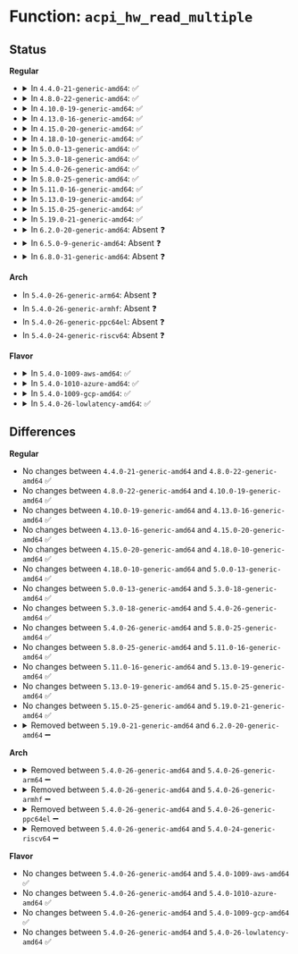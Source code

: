 # Function: <code>acpi_hw_read_multiple</code>

## Status
<b>Regular</b>
<ul>
<li>
<details>
<summary>In <code>4.4.0-21-generic-amd64</code>: ✅</summary>

```c
acpi_status acpi_hw_read_multiple(u32 * value, struct acpi_generic_address * register_a, struct acpi_generic_address * register_b)
```

```json
{
  "name": "acpi_hw_read_multiple",
  "collision_type": "Unique Static",
  "inline_type": "No",
  "funcs": [
    {
      "addr": 18446744071583673229,
      "name": "acpi_hw_read_multiple",
      "external": false,
      "loc": "drivers/acpi/acpica/hwregs.c:583",
      "file": "drivers/acpi/acpica/hwregs.c",
      "inline": "seen, unknown",
      "caller_inline": [],
      "caller_func": [
        "drivers/acpi/acpica/hwregs.c:acpi_hw_register_read",
        "drivers/acpi/acpica/hwregs.c:acpi_hw_register_read",
        "drivers/acpi/acpica/hwregs.c:acpi_hw_register_write"
      ]
    }
  ],
  "symbols": [
    {
      "addr": 18446744071583673229,
      "name": "acpi_hw_read_multiple",
      "section": ".text",
      "bind": "STB_LOCAL",
      "size": 127
    }
  ]
}
```
</details>
</li>
<li>
<details>
<summary>In <code>4.8.0-22-generic-amd64</code>: ✅</summary>

```c
acpi_status acpi_hw_read_multiple(u32 * value, struct acpi_generic_address * register_a, struct acpi_generic_address * register_b)
```

```json
{
  "name": "acpi_hw_read_multiple",
  "collision_type": "Unique Static",
  "inline_type": "No",
  "funcs": [
    {
      "addr": 18446744071583996894,
      "name": "acpi_hw_read_multiple",
      "external": false,
      "loc": "drivers/acpi/acpica/hwregs.c:677",
      "file": "drivers/acpi/acpica/hwregs.c",
      "inline": "seen, unknown",
      "caller_inline": [],
      "caller_func": [
        "drivers/acpi/acpica/hwregs.c:acpi_hw_register_write",
        "drivers/acpi/acpica/hwregs.c:acpi_hw_register_read",
        "drivers/acpi/acpica/hwregs.c:acpi_hw_register_read"
      ]
    }
  ],
  "symbols": [
    {
      "addr": 18446744071583996894,
      "name": "acpi_hw_read_multiple",
      "section": ".text",
      "bind": "STB_LOCAL",
      "size": 136
    }
  ]
}
```
</details>
</li>
<li>
<details>
<summary>In <code>4.10.0-19-generic-amd64</code>: ✅</summary>

```c
acpi_status acpi_hw_read_multiple(u32 * value, struct acpi_generic_address * register_a, struct acpi_generic_address * register_b)
```

```json
{
  "name": "acpi_hw_read_multiple",
  "collision_type": "Unique Static",
  "inline_type": "No",
  "funcs": [
    {
      "addr": 18446744071584138342,
      "name": "acpi_hw_read_multiple",
      "external": false,
      "loc": "drivers/acpi/acpica/hwregs.c:677",
      "file": "drivers/acpi/acpica/hwregs.c",
      "inline": "seen, unknown",
      "caller_inline": [],
      "caller_func": [
        "drivers/acpi/acpica/hwregs.c:acpi_hw_register_write",
        "drivers/acpi/acpica/hwregs.c:acpi_hw_register_read",
        "drivers/acpi/acpica/hwregs.c:acpi_hw_register_read"
      ]
    }
  ],
  "symbols": [
    {
      "addr": 18446744071584138342,
      "name": "acpi_hw_read_multiple",
      "section": ".text",
      "bind": "STB_LOCAL",
      "size": 136
    }
  ]
}
```
</details>
</li>
<li>
<details>
<summary>In <code>4.13.0-16-generic-amd64</code>: ✅</summary>

```c
acpi_status acpi_hw_read_multiple(u32 * value, struct acpi_generic_address * register_a, struct acpi_generic_address * register_b)
```

```json
{
  "name": "acpi_hw_read_multiple",
  "collision_type": "Unique Static",
  "inline_type": "No",
  "funcs": [
    {
      "addr": 18446744071584205479,
      "name": "acpi_hw_read_multiple",
      "external": false,
      "loc": "drivers/acpi/acpica/hwregs.c:742",
      "file": "drivers/acpi/acpica/hwregs.c",
      "inline": "seen, unknown",
      "caller_inline": [],
      "caller_func": [
        "drivers/acpi/acpica/hwregs.c:acpi_hw_register_write",
        "drivers/acpi/acpica/hwregs.c:acpi_hw_register_read",
        "drivers/acpi/acpica/hwregs.c:acpi_hw_register_read"
      ]
    }
  ],
  "symbols": [
    {
      "addr": 18446744071584205479,
      "name": "acpi_hw_read_multiple",
      "section": ".text",
      "bind": "STB_LOCAL",
      "size": 136
    }
  ]
}
```
</details>
</li>
<li>
<details>
<summary>In <code>4.15.0-20-generic-amd64</code>: ✅</summary>

```c
acpi_status acpi_hw_read_multiple(u32 * value, struct acpi_generic_address * register_a, struct acpi_generic_address * register_b)
```

```json
{
  "name": "acpi_hw_read_multiple",
  "collision_type": "Unique Static",
  "inline_type": "No",
  "funcs": [
    {
      "addr": 18446744071584534880,
      "name": "acpi_hw_read_multiple",
      "external": false,
      "loc": "drivers/acpi/acpica/hwregs.c:745",
      "file": "drivers/acpi/acpica/hwregs.c",
      "inline": "seen, unknown",
      "caller_inline": [],
      "caller_func": [
        "drivers/acpi/acpica/hwregs.c:acpi_hw_register_write",
        "drivers/acpi/acpica/hwregs.c:acpi_hw_register_read",
        "drivers/acpi/acpica/hwregs.c:acpi_hw_register_read"
      ]
    }
  ],
  "symbols": [
    {
      "addr": 18446744071584534880,
      "name": "acpi_hw_read_multiple",
      "section": ".text",
      "bind": "STB_LOCAL",
      "size": 132
    }
  ]
}
```
</details>
</li>
<li>
<details>
<summary>In <code>4.18.0-10-generic-amd64</code>: ✅</summary>

```c
acpi_status acpi_hw_read_multiple(u32 * value, struct acpi_generic_address * register_a, struct acpi_generic_address * register_b)
```

```json
{
  "name": "acpi_hw_read_multiple",
  "collision_type": "Unique Static",
  "inline_type": "No",
  "funcs": [
    {
      "addr": 18446744071584759208,
      "name": "acpi_hw_read_multiple",
      "external": false,
      "loc": "drivers/acpi/acpica/hwregs.c:714",
      "file": "drivers/acpi/acpica/hwregs.c",
      "inline": "seen, unknown",
      "caller_inline": [],
      "caller_func": [
        "drivers/acpi/acpica/hwregs.c:acpi_hw_register_write",
        "drivers/acpi/acpica/hwregs.c:acpi_hw_register_read",
        "drivers/acpi/acpica/hwregs.c:acpi_hw_register_read"
      ]
    }
  ],
  "symbols": [
    {
      "addr": 18446744071584759208,
      "name": "acpi_hw_read_multiple",
      "section": ".text",
      "bind": "STB_LOCAL",
      "size": 132
    }
  ]
}
```
</details>
</li>
<li>
<details>
<summary>In <code>5.0.0-13-generic-amd64</code>: ✅</summary>

```c
acpi_status acpi_hw_read_multiple(u32 * value, struct acpi_generic_address * register_a, struct acpi_generic_address * register_b)
```

```json
{
  "name": "acpi_hw_read_multiple",
  "collision_type": "Unique Static",
  "inline_type": "No",
  "funcs": [
    {
      "addr": 18446744071584859968,
      "name": "acpi_hw_read_multiple",
      "external": false,
      "loc": "drivers/acpi/acpica/hwregs.c:714",
      "file": "drivers/acpi/acpica/hwregs.c",
      "inline": "seen, unknown",
      "caller_inline": [],
      "caller_func": [
        "drivers/acpi/acpica/hwregs.c:acpi_hw_register_write",
        "drivers/acpi/acpica/hwregs.c:acpi_hw_register_read",
        "drivers/acpi/acpica/hwregs.c:acpi_hw_register_read"
      ]
    }
  ],
  "symbols": [
    {
      "addr": 18446744071584859968,
      "name": "acpi_hw_read_multiple",
      "section": ".text",
      "bind": "STB_LOCAL",
      "size": 132
    }
  ]
}
```
</details>
</li>
<li>
<details>
<summary>In <code>5.3.0-18-generic-amd64</code>: ✅</summary>

```c
acpi_status acpi_hw_read_multiple(u32 * value, struct acpi_generic_address * register_a, struct acpi_generic_address * register_b)
```

```json
{
  "name": "acpi_hw_read_multiple",
  "collision_type": "Unique Static",
  "inline_type": "No",
  "funcs": [
    {
      "addr": 18446744071585063721,
      "name": "acpi_hw_read_multiple",
      "external": false,
      "loc": "drivers/acpi/acpica/hwregs.c:714",
      "file": "drivers/acpi/acpica/hwregs.c",
      "inline": "seen, unknown",
      "caller_inline": [],
      "caller_func": [
        "drivers/acpi/acpica/hwregs.c:acpi_hw_register_write",
        "drivers/acpi/acpica/hwregs.c:acpi_hw_register_read",
        "drivers/acpi/acpica/hwregs.c:acpi_hw_register_read"
      ]
    }
  ],
  "symbols": [
    {
      "addr": 18446744071585063721,
      "name": "acpi_hw_read_multiple",
      "section": ".text",
      "bind": "STB_LOCAL",
      "size": 134
    }
  ]
}
```
</details>
</li>
<li>
<details>
<summary>In <code>5.4.0-26-generic-amd64</code>: ✅</summary>

```c
acpi_status acpi_hw_read_multiple(u32 * value, struct acpi_generic_address * register_a, struct acpi_generic_address * register_b)
```

```json
{
  "name": "acpi_hw_read_multiple",
  "collision_type": "Unique Static",
  "inline_type": "No",
  "funcs": [
    {
      "addr": 18446744071585200055,
      "name": "acpi_hw_read_multiple",
      "external": false,
      "loc": "drivers/acpi/acpica/hwregs.c:714",
      "file": "drivers/acpi/acpica/hwregs.c",
      "inline": "seen, unknown",
      "caller_inline": [],
      "caller_func": [
        "drivers/acpi/acpica/hwregs.c:acpi_hw_register_write",
        "drivers/acpi/acpica/hwregs.c:acpi_hw_register_read",
        "drivers/acpi/acpica/hwregs.c:acpi_hw_register_read"
      ]
    }
  ],
  "symbols": [
    {
      "addr": 18446744071585200055,
      "name": "acpi_hw_read_multiple",
      "section": ".text",
      "bind": "STB_LOCAL",
      "size": 134
    }
  ]
}
```
</details>
</li>
<li>
<details>
<summary>In <code>5.8.0-25-generic-amd64</code>: ✅</summary>

```c
acpi_status acpi_hw_read_multiple(u32 * value, struct acpi_generic_address * register_a, struct acpi_generic_address * register_b)
```

```json
{
  "name": "acpi_hw_read_multiple",
  "collision_type": "Unique Static",
  "inline_type": "No",
  "funcs": [
    {
      "addr": 18446744071585905573,
      "name": "acpi_hw_read_multiple",
      "external": false,
      "loc": "drivers/acpi/acpica/hwregs.c:714",
      "file": "drivers/acpi/acpica/hwregs.c",
      "inline": "seen, unknown",
      "caller_inline": [],
      "caller_func": [
        "drivers/acpi/acpica/hwregs.c:acpi_hw_register_write",
        "drivers/acpi/acpica/hwregs.c:acpi_hw_register_read",
        "drivers/acpi/acpica/hwregs.c:acpi_hw_register_read"
      ]
    }
  ],
  "symbols": [
    {
      "addr": 18446744071585905573,
      "name": "acpi_hw_read_multiple",
      "section": ".text",
      "bind": "STB_LOCAL",
      "size": 133
    }
  ]
}
```
</details>
</li>
<li>
<details>
<summary>In <code>5.11.0-16-generic-amd64</code>: ✅</summary>

```c
acpi_status acpi_hw_read_multiple(u32 * value, struct acpi_generic_address * register_a, struct acpi_generic_address * register_b)
```

```json
{
  "name": "acpi_hw_read_multiple",
  "collision_type": "Unique Static",
  "inline_type": "No",
  "funcs": [
    {
      "addr": 18446744071586027187,
      "name": "acpi_hw_read_multiple",
      "external": false,
      "loc": "drivers/acpi/acpica/hwregs.c:714",
      "file": "drivers/acpi/acpica/hwregs.c",
      "inline": "seen, unknown",
      "caller_inline": [],
      "caller_func": [
        "drivers/acpi/acpica/hwregs.c:acpi_hw_register_write",
        "drivers/acpi/acpica/hwregs.c:acpi_hw_register_read",
        "drivers/acpi/acpica/hwregs.c:acpi_hw_register_read"
      ]
    }
  ],
  "symbols": [
    {
      "addr": 18446744071586027187,
      "name": "acpi_hw_read_multiple",
      "section": ".text",
      "bind": "STB_LOCAL",
      "size": 133
    }
  ]
}
```
</details>
</li>
<li>
<details>
<summary>In <code>5.13.0-19-generic-amd64</code>: ✅</summary>

```c
acpi_status acpi_hw_read_multiple(u32 * value, struct acpi_generic_address * register_a, struct acpi_generic_address * register_b)
```

```json
{
  "name": "acpi_hw_read_multiple",
  "collision_type": "Unique Static",
  "inline_type": "No",
  "funcs": [
    {
      "addr": 18446744071585904198,
      "name": "acpi_hw_read_multiple",
      "external": false,
      "loc": "drivers/acpi/acpica/hwregs.c:714",
      "file": "drivers/acpi/acpica/hwregs.c",
      "inline": "seen, unknown",
      "caller_inline": [],
      "caller_func": [
        "drivers/acpi/acpica/hwregs.c:acpi_hw_register_write",
        "drivers/acpi/acpica/hwregs.c:acpi_hw_register_read",
        "drivers/acpi/acpica/hwregs.c:acpi_hw_register_read"
      ]
    }
  ],
  "symbols": [
    {
      "addr": 18446744071585904198,
      "name": "acpi_hw_read_multiple",
      "section": ".text",
      "bind": "STB_LOCAL",
      "size": 133
    }
  ]
}
```
</details>
</li>
<li>
<details>
<summary>In <code>5.15.0-25-generic-amd64</code>: ✅</summary>

```c
acpi_status acpi_hw_read_multiple(u32 * value, struct acpi_generic_address * register_a, struct acpi_generic_address * register_b)
```

```json
{
  "name": "acpi_hw_read_multiple",
  "collision_type": "Unique Static",
  "inline_type": "No",
  "funcs": [
    {
      "addr": 18446744071586391879,
      "name": "acpi_hw_read_multiple",
      "external": false,
      "loc": "drivers/acpi/acpica/hwregs.c:714",
      "file": "drivers/acpi/acpica/hwregs.c",
      "inline": "seen, unknown",
      "caller_inline": [],
      "caller_func": [
        "drivers/acpi/acpica/hwregs.c:acpi_hw_register_write",
        "drivers/acpi/acpica/hwregs.c:acpi_hw_register_read",
        "drivers/acpi/acpica/hwregs.c:acpi_hw_register_read"
      ]
    }
  ],
  "symbols": [
    {
      "addr": 18446744071586391879,
      "name": "acpi_hw_read_multiple",
      "section": ".text",
      "bind": "STB_LOCAL",
      "size": 133
    }
  ]
}
```
</details>
</li>
<li>
<details>
<summary>In <code>5.19.0-21-generic-amd64</code>: ✅</summary>

```c
acpi_status acpi_hw_read_multiple(u32 * value, struct acpi_generic_address * register_a, struct acpi_generic_address * register_b)
```

```json
{
  "name": "acpi_hw_read_multiple",
  "collision_type": "Unique Static",
  "inline_type": "No",
  "funcs": [
    {
      "addr": 18446744071587640700,
      "name": "acpi_hw_read_multiple",
      "external": false,
      "loc": "drivers/acpi/acpica/hwregs.c:714",
      "file": "drivers/acpi/acpica/hwregs.c",
      "inline": "seen, unknown",
      "caller_inline": [],
      "caller_func": [
        "drivers/acpi/acpica/hwregs.c:acpi_hw_register_write",
        "drivers/acpi/acpica/hwregs.c:acpi_hw_register_read",
        "drivers/acpi/acpica/hwregs.c:acpi_hw_register_read"
      ]
    }
  ],
  "symbols": [
    {
      "addr": 18446744071587640700,
      "name": "acpi_hw_read_multiple",
      "section": ".text",
      "bind": "STB_LOCAL",
      "size": 154
    }
  ]
}
```
</details>
</li>
<li>
<details>
<summary>In <code>6.2.0-20-generic-amd64</code>: Absent ❓</summary>

```json
{
  "name": "acpi_hw_read_multiple",
  "collision_type": "Unique Static",
  "inline_type": "Full",
  "funcs": [
    {
      "addr": 18446744071588943391,
      "name": "acpi_hw_read_multiple",
      "external": false,
      "loc": "drivers/acpi/acpica/hwregs.c:714",
      "file": "drivers/acpi/acpica/hwregs.c",
      "inline": "not declared, inlined",
      "caller_inline": [
        "drivers/acpi/acpica/hwregs.c:acpi_hw_register_read",
        "drivers/acpi/acpica/hwregs.c:acpi_hw_register_read",
        "drivers/acpi/acpica/hwregs.c:acpi_hw_register_read"
      ],
      "caller_func": []
    }
  ],
  "symbols": []
}
```
</details>
</li>
<li>
<details>
<summary>In <code>6.5.0-9-generic-amd64</code>: Absent ❓</summary>

```json
{
  "name": "acpi_hw_read_multiple",
  "collision_type": "Unique Static",
  "inline_type": "Full",
  "funcs": [
    {
      "addr": 18446744071589233416,
      "name": "acpi_hw_read_multiple",
      "external": false,
      "loc": "drivers/acpi/acpica/hwregs.c:714",
      "file": "drivers/acpi/acpica/hwregs.c",
      "inline": "not declared, inlined",
      "caller_inline": [
        "drivers/acpi/acpica/hwregs.c:acpi_hw_register_read",
        "drivers/acpi/acpica/hwregs.c:acpi_hw_register_read",
        "drivers/acpi/acpica/hwregs.c:acpi_hw_register_read"
      ],
      "caller_func": []
    }
  ],
  "symbols": []
}
```
</details>
</li>
<li>
<details>
<summary>In <code>6.8.0-31-generic-amd64</code>: Absent ❓</summary>

```json
{
  "name": "acpi_hw_read_multiple",
  "collision_type": "Unique Static",
  "inline_type": "Full",
  "funcs": [
    {
      "addr": 18446744071589539928,
      "name": "acpi_hw_read_multiple",
      "external": false,
      "loc": "drivers/acpi/acpica/hwregs.c:714",
      "file": "drivers/acpi/acpica/hwregs.c",
      "inline": "not declared, inlined",
      "caller_inline": [
        "drivers/acpi/acpica/hwregs.c:acpi_hw_register_read",
        "drivers/acpi/acpica/hwregs.c:acpi_hw_register_read",
        "drivers/acpi/acpica/hwregs.c:acpi_hw_register_read"
      ],
      "caller_func": []
    }
  ],
  "symbols": []
}
```
</details>
</li>
</ul>
<b>Arch</b>
<ul>
<li>
In <code>5.4.0-26-generic-arm64</code>: Absent ❓
</li>
<li>
In <code>5.4.0-26-generic-armhf</code>: Absent ❓
</li>
<li>
In <code>5.4.0-26-generic-ppc64el</code>: Absent ❓
</li>
<li>
In <code>5.4.0-24-generic-riscv64</code>: Absent ❓
</li>
</ul>
<b>Flavor</b>
<ul>
<li>
<details>
<summary>In <code>5.4.0-1009-aws-amd64</code>: ✅</summary>

```c
acpi_status acpi_hw_read_multiple(u32 * value, struct acpi_generic_address * register_a, struct acpi_generic_address * register_b)
```

```json
{
  "name": "acpi_hw_read_multiple",
  "collision_type": "Unique Static",
  "inline_type": "No",
  "funcs": [
    {
      "addr": 18446744071585074467,
      "name": "acpi_hw_read_multiple",
      "external": false,
      "loc": "drivers/acpi/acpica/hwregs.c:714",
      "file": "drivers/acpi/acpica/hwregs.c",
      "inline": "seen, unknown",
      "caller_inline": [],
      "caller_func": [
        "drivers/acpi/acpica/hwregs.c:acpi_hw_register_write",
        "drivers/acpi/acpica/hwregs.c:acpi_hw_register_read",
        "drivers/acpi/acpica/hwregs.c:acpi_hw_register_read"
      ]
    }
  ],
  "symbols": [
    {
      "addr": 18446744071585074467,
      "name": "acpi_hw_read_multiple",
      "section": ".text",
      "bind": "STB_LOCAL",
      "size": 134
    }
  ]
}
```
</details>
</li>
<li>
<details>
<summary>In <code>5.4.0-1010-azure-amd64</code>: ✅</summary>

```c
acpi_status acpi_hw_read_multiple(u32 * value, struct acpi_generic_address * register_a, struct acpi_generic_address * register_b)
```

```json
{
  "name": "acpi_hw_read_multiple",
  "collision_type": "Unique Static",
  "inline_type": "No",
  "funcs": [
    {
      "addr": 18446744071584989941,
      "name": "acpi_hw_read_multiple",
      "external": false,
      "loc": "drivers/acpi/acpica/hwregs.c:714",
      "file": "drivers/acpi/acpica/hwregs.c",
      "inline": "seen, unknown",
      "caller_inline": [],
      "caller_func": [
        "drivers/acpi/acpica/hwregs.c:acpi_hw_register_write",
        "drivers/acpi/acpica/hwregs.c:acpi_hw_register_read",
        "drivers/acpi/acpica/hwregs.c:acpi_hw_register_read"
      ]
    }
  ],
  "symbols": [
    {
      "addr": 18446744071584989941,
      "name": "acpi_hw_read_multiple",
      "section": ".text",
      "bind": "STB_LOCAL",
      "size": 134
    }
  ]
}
```
</details>
</li>
<li>
<details>
<summary>In <code>5.4.0-1009-gcp-amd64</code>: ✅</summary>

```c
acpi_status acpi_hw_read_multiple(u32 * value, struct acpi_generic_address * register_a, struct acpi_generic_address * register_b)
```

```json
{
  "name": "acpi_hw_read_multiple",
  "collision_type": "Unique Static",
  "inline_type": "No",
  "funcs": [
    {
      "addr": 18446744071585151639,
      "name": "acpi_hw_read_multiple",
      "external": false,
      "loc": "drivers/acpi/acpica/hwregs.c:714",
      "file": "drivers/acpi/acpica/hwregs.c",
      "inline": "seen, unknown",
      "caller_inline": [],
      "caller_func": [
        "drivers/acpi/acpica/hwregs.c:acpi_hw_register_write",
        "drivers/acpi/acpica/hwregs.c:acpi_hw_register_read",
        "drivers/acpi/acpica/hwregs.c:acpi_hw_register_read"
      ]
    }
  ],
  "symbols": [
    {
      "addr": 18446744071585151639,
      "name": "acpi_hw_read_multiple",
      "section": ".text",
      "bind": "STB_LOCAL",
      "size": 134
    }
  ]
}
```
</details>
</li>
<li>
<details>
<summary>In <code>5.4.0-26-lowlatency-amd64</code>: ✅</summary>

```c
acpi_status acpi_hw_read_multiple(u32 * value, struct acpi_generic_address * register_a, struct acpi_generic_address * register_b)
```

```json
{
  "name": "acpi_hw_read_multiple",
  "collision_type": "Unique Static",
  "inline_type": "No",
  "funcs": [
    {
      "addr": 18446744071585257799,
      "name": "acpi_hw_read_multiple",
      "external": false,
      "loc": "drivers/acpi/acpica/hwregs.c:714",
      "file": "drivers/acpi/acpica/hwregs.c",
      "inline": "seen, unknown",
      "caller_inline": [],
      "caller_func": [
        "drivers/acpi/acpica/hwregs.c:acpi_hw_register_write",
        "drivers/acpi/acpica/hwregs.c:acpi_hw_register_read",
        "drivers/acpi/acpica/hwregs.c:acpi_hw_register_read"
      ]
    }
  ],
  "symbols": [
    {
      "addr": 18446744071585257799,
      "name": "acpi_hw_read_multiple",
      "section": ".text",
      "bind": "STB_LOCAL",
      "size": 134
    }
  ]
}
```
</details>
</li>
</ul>

## Differences
<b>Regular</b>
<ul>
<li>
No changes between <code>4.4.0-21-generic-amd64</code> and <code>4.8.0-22-generic-amd64</code> ✅
</li>
<li>
No changes between <code>4.8.0-22-generic-amd64</code> and <code>4.10.0-19-generic-amd64</code> ✅
</li>
<li>
No changes between <code>4.10.0-19-generic-amd64</code> and <code>4.13.0-16-generic-amd64</code> ✅
</li>
<li>
No changes between <code>4.13.0-16-generic-amd64</code> and <code>4.15.0-20-generic-amd64</code> ✅
</li>
<li>
No changes between <code>4.15.0-20-generic-amd64</code> and <code>4.18.0-10-generic-amd64</code> ✅
</li>
<li>
No changes between <code>4.18.0-10-generic-amd64</code> and <code>5.0.0-13-generic-amd64</code> ✅
</li>
<li>
No changes between <code>5.0.0-13-generic-amd64</code> and <code>5.3.0-18-generic-amd64</code> ✅
</li>
<li>
No changes between <code>5.3.0-18-generic-amd64</code> and <code>5.4.0-26-generic-amd64</code> ✅
</li>
<li>
No changes between <code>5.4.0-26-generic-amd64</code> and <code>5.8.0-25-generic-amd64</code> ✅
</li>
<li>
No changes between <code>5.8.0-25-generic-amd64</code> and <code>5.11.0-16-generic-amd64</code> ✅
</li>
<li>
No changes between <code>5.11.0-16-generic-amd64</code> and <code>5.13.0-19-generic-amd64</code> ✅
</li>
<li>
No changes between <code>5.13.0-19-generic-amd64</code> and <code>5.15.0-25-generic-amd64</code> ✅
</li>
<li>
No changes between <code>5.15.0-25-generic-amd64</code> and <code>5.19.0-21-generic-amd64</code> ✅
</li>
<li>
<details>
<summary>Removed between <code>5.19.0-21-generic-amd64</code> and <code>6.2.0-20-generic-amd64</code> ➖</summary>

```c
acpi_status acpi_hw_read_multiple(u32 * value, struct acpi_generic_address * register_a, struct acpi_generic_address * register_b)
```
</details>
</li>
</ul>
<b>Arch</b>
<ul>
<li>
<details>
<summary>Removed between <code>5.4.0-26-generic-amd64</code> and <code>5.4.0-26-generic-arm64</code> ➖</summary>

```c
acpi_status acpi_hw_read_multiple(u32 * value, struct acpi_generic_address * register_a, struct acpi_generic_address * register_b)
```
</details>
</li>
<li>
<details>
<summary>Removed between <code>5.4.0-26-generic-amd64</code> and <code>5.4.0-26-generic-armhf</code> ➖</summary>

```c
acpi_status acpi_hw_read_multiple(u32 * value, struct acpi_generic_address * register_a, struct acpi_generic_address * register_b)
```
</details>
</li>
<li>
<details>
<summary>Removed between <code>5.4.0-26-generic-amd64</code> and <code>5.4.0-26-generic-ppc64el</code> ➖</summary>

```c
acpi_status acpi_hw_read_multiple(u32 * value, struct acpi_generic_address * register_a, struct acpi_generic_address * register_b)
```
</details>
</li>
<li>
<details>
<summary>Removed between <code>5.4.0-26-generic-amd64</code> and <code>5.4.0-24-generic-riscv64</code> ➖</summary>

```c
acpi_status acpi_hw_read_multiple(u32 * value, struct acpi_generic_address * register_a, struct acpi_generic_address * register_b)
```
</details>
</li>
</ul>
<b>Flavor</b>
<ul>
<li>
No changes between <code>5.4.0-26-generic-amd64</code> and <code>5.4.0-1009-aws-amd64</code> ✅
</li>
<li>
No changes between <code>5.4.0-26-generic-amd64</code> and <code>5.4.0-1010-azure-amd64</code> ✅
</li>
<li>
No changes between <code>5.4.0-26-generic-amd64</code> and <code>5.4.0-1009-gcp-amd64</code> ✅
</li>
<li>
No changes between <code>5.4.0-26-generic-amd64</code> and <code>5.4.0-26-lowlatency-amd64</code> ✅
</li>
</ul>
